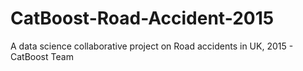 # CatBoost-Road-Accident-2015
A data science collaborative project on Road accidents in UK, 2015  - CatBoost Team
